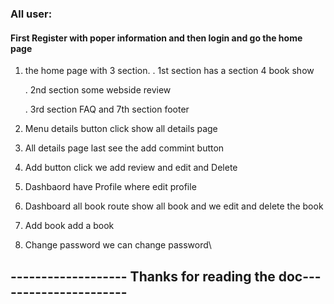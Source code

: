 

### All user:
#### First Register with poper information and then login and go the home page 
1.  the home page with 3 section.
    . 1st section has a section 4 book show

    . 2nd section some webside review

    . 3rd section FAQ and 7th section footer

2. Menu details button click show all details page
3. All details page last see the add commint button
4. Add button click we add review and edit and Delete
5. Dashbaord have Profile where edit profile
6. Dashboard all book route show all book and we edit and delete the book
7. Add book add a book
8. Change password we can change password\
   
## ------------------- Thanks for reading the doc----------------------
